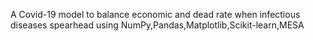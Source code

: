 
A Covid-19 model to balance economic and dead rate when infectious diseases spearhead using NumPy,Pandas,Matplotlib,Scikit-learn,MESA
